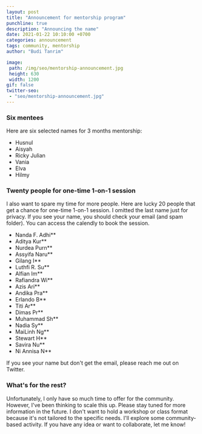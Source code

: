 ```yaml
---
layout: post
title: "Announcement for mentorship program"
punchline: true
description: "Announcing the name"
date: 2021-01-22 10:10:00 +0700
categories: announcement
tags: community, mentorship
author: "Budi Tanrim"

image:
 path: /img/seo/mentorship-announcement.jpg
 height: 630
 width: 1200
gif: false
twitter-seo: 
 - "seo/mentorship-announcement.jpg"
---
```


### Six mentees

Here are six selected names for 3 months mentorship:
- Husnul
- Aisyah
- Ricky Julian
- Vania
- Elva
- Hilmy


### Twenty people for one-time 1-on-1 session

I also want to spare my time for more people. Here are lucky 20 people that get a chance for one-time 1-on-1 session. I omitted the last name just for privacy. If you see your name, you should check your email (and spam folder). You can access the calendly to book the session.

- Nanda F. Adhi**
- Aditya Kur**
- Nurdea Purn**
- Assyifa Naru**
- Gilang I**
- Luthfi R. Su**
- Alfian Im**
- Rafiandra Wi**
- Azis Ari**
- Andika Pra**
- Erlando B**
- Titi Ar**
- Dimas Pr**
- Muhammad Sh**
- Nadia Sy**
- MaiLinh Ng**
- Stewart H**
- Savira Nu**
- Ni Annisa N**

If you see your name but don't get the email, please reach me out on Twitter.

### What's for the rest?
Unfortunately, I only have so much time to offer for the community. However, I've been thinking to scale this up. Please stay tuned for more information in the future. I don't want to hold a workshop or class format because it's not tailored to the specific needs. I'll explore some community-based activity. If you have any idea or want to collaborate, let me know!
